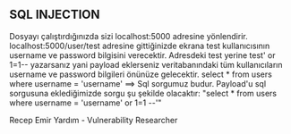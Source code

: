 
SQL INJECTION
--------------
Dosyayı çalıştırdığınızda sizi localhost:5000 adresine yönlendirir. localhost:5000/user/test adresine gittiğinizde ekrana test kullanıcısının username ve password bilgisini verecektir.
Adresdeki test yerine test' or 1=1-- yazarsanız yani payload eklerseniz veritabanındaki tüm kullanıcıların username ve password bilgileri önünüze gelecektir.
select * from users where username = 'username' ==> Sql sorgumuz budur. Payload'u sql sorgusuna eklediğimizde sorgu şu şekilde olacaktır: "select * from users where username = 'username' or 1=1 --'"

Recep Emir Yardım - Vulnerability Researcher
